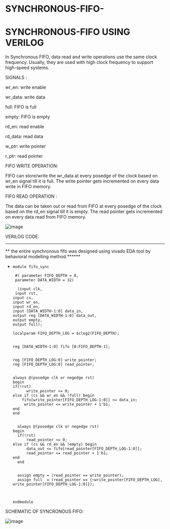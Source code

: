 # SYNCHRONOUS-FIFO-

#  SYNCHRONOUS-FIFO USING VERILOG


In Synchronous FIFO, data read and write operations use the same clock frequency. Usually, they are used with high clock frequency to support high-speed systems.

SIGNALS :

wr_en: write enable

wr_data: write data

full: FIFO is full

empty: FIFO is empty

rd_en: read enable

rd_data: read data

w_ptr: write pointer

r_ptr: read pointer

FIFO WRITE OPERATION:

FIFO can store/write the wr_data at every posedge of the clock based on wr_en signal till it is full. The write pointer gets incremented on every data write in FIFO memory.


FIFO READ OPERATION :

The data can be taken out or read from FIFO at every posedge of the clock based on the rd_en signal till it is empty. The read pointer gets incremented on every data read from FIFO memory.


![image](https://github.com/Prasanna300/SYNCHRONOUS-FIFO/assets/167746764/af6b15bf-7fdf-425a-ba91-5aa1354210d8)



VERILOG CODE:

****
**  the entire synchronous fifo was designed using vivado EDA tool by behavioral modelling method.******

             

*      
      module fifo_sync
   
       #( parameter FIFO_DEPTH = 8,
	   parameter DATA_WIDTH = 32)
   
    	(input clk, 
       input rst,
      input cs,      
      input wr_en, 
      input rd_en, 
      input [DATA_WIDTH-1:0] data_in, 
      output reg [DATA_WIDTH-1:0] data_out, 
	  output empty,
	  output full); 

      localparam FIFO_DEPTH_LOG = $clog2(FIFO_DEPTH);
	
   
      reg [DATA_WIDTH-1:0] fifo [0:FIFO_DEPTH-1];
	
	
      reg [FIFO_DEPTH_LOG:0] write_pointer;
      reg [FIFO_DEPTH_LOG:0] read_pointer;


      always @(posedge clk or negedge rst) 
      begin
      if(!rst)
		    write_pointer <= 0;
      else if (cs && wr_en && !full) begin
          fifo[write_pointer[FIFO_DEPTH_LOG-1:0]] <= data_in;
	       write_pointer <= write_pointer + 1'b1;
      end
      end
  

    	always @(posedge clk or negedge rst) 
      begin
	    if(!rst)
		    read_pointer <= 0;
      else if (cs && rd_en && !empty) begin
          	data_out <= fifo[read_pointer[FIFO_DEPTH_LOG-1:0]];
	        read_pointer <= read_pointer + 1'b1;
      end
    	end
	
	
        assign empty = (read_pointer == write_pointer);
    	assign full  = (read_pointer == {~write_pointer[FIFO_DEPTH_LOG], write_pointer[FIFO_DEPTH_LOG-1:0]});

  
 
      endmodule


SCHEMATIC OF SYNCRONOUS FIFO:

![image](https://github.com/Prasanna300/SYNCHRONOUS-FIFO/assets/167746764/34d8dfb3-1839-4587-bb1e-71bc6597ec96)



